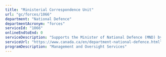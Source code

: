 ```yaml
---
title: "Ministerial Correspondence Unit"
url: "gc/forces/1066"
department: "National Defence"
departmentAcronym: "forces"
serviceId: "1066"
onlineEndtoEnd: 0
serviceDescription: "Supports the Minister of National Defence (MND) by providing professional, non-partisan correspondence services to the MND, the Associate Minister and the Parliamentary Secretary.  It also manages and processes all internal and external ministerial correspondence, provides advice and guidance on content and format to both the Minister and Defence organizations, drafts replies or reviews replies to correspondence, responds to related telephone inquiries and serves as the official departmental repository for all correspondence records for the Minister."
serviceUrl: "https://www.canada.ca/en/department-national-defence.html"
programDescription: "Management and Oversight Services"
---
```

